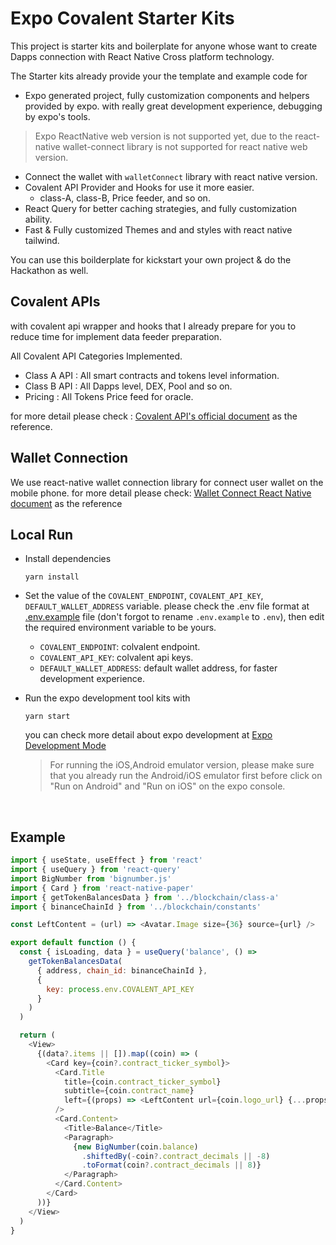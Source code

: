 # Expo Covalent Starter Kits

This project is starter kits and boilerplate for anyone whose want to create Dapps connection with React Native Cross platform technology.

The Starter kits already provide your the template and example code for

- Expo generated project, fully customization components and helpers provided by expo. with really great development experience, debugging by expo's tools.

> Expo ReactNative web version is not supported yet, due to the react-native wallet-connect library is not supported for react native web version.

- Connect the wallet with `walletConnect` library with react native version.
- Covalent API Provider and Hooks for use it more easier.
  - class-A, class-B, Price feeder, and so on.
- React Query for better caching strategies, and fully customization ability.
- Fast & Fully customized Themes and and styles with react native tailwind.

You can use this boilderplate for kickstart your own project & do the Hackathon as well.

## Covalent APIs

with covalent api wrapper and hooks that I already prepare for you to reduce time for implement data feeder preparation.

All Covalent API Categories Implemented.

- Class A API : All smart contracts and tokens level information.
- Class B API : All Dapps level, DEX, Pool and so on.
- Pricing : All Tokens Price feed for oracle.

for more detail please check : [Covalent API's official document](https://www.covalenthq.com/docs/api) as the reference.

## Wallet Connection

We use react-native wallet connection library for connect user wallet on the mobile phone.
for more detail please check: [Wallet Connect React Native document](https://docs.walletconnect.org/quick-start/dapps/react-native) as the reference

## Local Run

- Install dependencies

  ```
  yarn install
  ```

- Set the value of the `COVALENT_ENDPOINT`, `COVALENT_API_KEY`, `DEFAULT_WALLET_ADDRESS` variable. please check the .env file format at [.env.example](https://github.com/Drnutsu/covalent-expo-starter-kits/blob/master/.env.example) file (don't forgot to rename `.env.example` to `.env`), then edit the required environment variable to be yours.

  - `COVALENT_ENDPOINT`: colvalent endpoint.
  - `COVALENT_API_KEY`: colvalent api keys.
  - `DEFAULT_WALLET_ADDRESS`: default wallet address, for faster development experience.

- Run the expo development tool kits with

  ```
  yarn start
  ```

  you can check more detail about expo development at [Expo Development Mode](https://docs.expo.dev/workflow/development-mode/)

  > For running the iOS,Android emulator version, please make sure that you already run the Android/iOS emulator first before click on "Run on Android" and "Run on iOS" on the expo console.

<br>

## Example

```javascript
import { useState, useEffect } from 'react'
import { useQuery } from 'react-query'
import BigNumber from 'bignumber.js'
import { Card } from 'react-native-paper'
import { getTokenBalancesData } from '../blockchain/class-a'
import { binanceChainId } from '../blockchain/constants'

const LeftContent = (url) => <Avatar.Image size={36} source={url} />

export default function () {
  const { isLoading, data } = useQuery('balance', () =>
    getTokenBalancesData(
      { address, chain_id: binanceChainId },
      {
        key: process.env.COVALENT_API_KEY
      }
    )
  )

  return (
    <View>
      {(data?.items || []).map((coin) => (
        <Card key={coin?.contract_ticker_symbol}>
          <Card.Title
            title={coin.contract_ticker_symbol}
            subtitle={coin.contract_name}
            left={(props) => <LeftContent url={coin.logo_url} {...props} />}
          />
          <Card.Content>
            <Title>Balance</Title>
            <Paragraph>
              {new BigNumber(coin.balance)
                .shiftedBy(-coin?.contract_decimals || -8)
                .toFormat(coin?.contract_decimals || 8)}
            </Paragraph>
          </Card.Content>
        </Card>
      ))}
    </View>
  )
}
```
